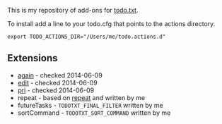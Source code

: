 This is my repository of add-ons for [todo.txt](https://github.com/ginatrapani/todo.txt-cli).

To install add a line to your todo.cfg that points to the actions directory.

```
export TODO_ACTIONS_DIR="/Users/me/todo.actions.d"
```

Extensions
----------

* [again](https://github.com/nthorne/todo.txt-cli-again-addon/blob/master/again) - checked 2014-06-09
* [edit](https://github.com/mbrubeck/todo.txt-cli/blob/master/todo.actions.d/edit) - checked 2014-06-09
* [pri](https://github.com/tonipenya/todo.txt-cli/blob/addons/.todo.actions.d/pri) - checked 2014-06-09
* repeat - based on [repeat](https://github.com/drobertadams/todo.txt-cli-addons/tree/master/repeat) and written by me
* futureTasks - `TODOTXT_FINAL_FILTER` written by me
* sortCommand - `TODOTXT_SORT_COMMAND` written by me
